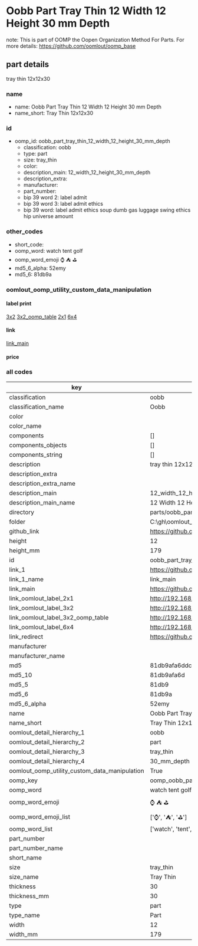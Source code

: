 # Oobb Part Tray Thin 12 Width 12 Height 30 mm Depth  

note: This is part of OOMP the Oopen Organization Method For Parts. For more details: https://github.com/oomlout/oomp_base

##  part details
  



tray thin 12x12x30



### name
* name: Oobb Part Tray Thin 12 Width 12 Height 30 mm Depth
* name_short: Tray Thin 12x12x30 
### id
* oomp_id: oobb_part_tray_thin_12_width_12_height_30_mm_depth
  * classification: oobb
  * type: part
  * size: tray_thin
  * color: 
  * description_main: 12_width_12_height_30_mm_depth
  * description_extra: 
  * manufacturer: 
  * part_number: 
  * bip 39 word 2: label admit
  * bip 39 word 3: label admit ethics
  * bip 39 word: label admit ethics soup dumb gas luggage swing ethics hip universe amount

### other_codes
* short_code: 
* oomp_word: watch tent golf
* oomp_word_emoji :watch: :tent: :golf:
* md5_6_alpha: 52emy
* md5_6: 81db9a






### oomlout_oomp_utility_custom_data_manipulation
#### label print
[3x2](http://192.168.1.245:1112/?label=oomp%2052emy)
[3x2_oomp_table](http://192.168.1.108:1112/?label=oomp%2052emy)
[2x1](http://192.168.1.242:1112/?label=oomp%2052emy)
[6x4](http://192.168.1.55:1112/?label=oomp%2052emy)    

#### link

[link_main](https://github.com/oomlout/oomlout_oobb_version_4_generated_parts/tree/main/navigation_oomp/oobb/part/tray_thin/12_width_12_height_30_mm_depth/part)                              

#### price







### all codes 
| key | value |  
| --- | --- |  
| classification | oobb |  
| classification_name | Oobb |  
| color |  |  
| color_name |  |  
| components | [] |  
| components_objects | [] |  
| components_string | [] |  
| description | tray thin 12x12x30 |  
| description_extra |  |  
| description_extra_name |  |  
| description_main | 12_width_12_height_30_mm_depth |  
| description_main_name | 12 Width 12 Height 30 mm Depth |  
| directory | parts/oobb_part_tray_thin_12_width_12_height_30_mm_depth |  
| folder | C:\gh\oomlout_oobb_version_4_generated_parts\parts\oobb_part_tray_thin_12_width_12_height_30_mm_depth |  
| github_link | https://github.com/oomlout/oomlout_oomp_part_src/tree/main/parts/oobb_part_tray_thin_12_width_12_height_30_mm_depth |  
| height | 12 |  
| height_mm | 179 |  
| id | oobb_part_tray_thin_12_width_12_height_30_mm_depth |  
| link_1 | https://github.com/oomlout/oomlout_oobb_version_4_generated_parts/tree/main/navigation_oomp/oobb/part/tray_thin/12_width_12_height_30_mm_depth/part |  
| link_1_name | link_main |  
| link_main | https://github.com/oomlout/oomlout_oobb_version_4_generated_parts/tree/main/navigation_oomp/oobb/part/tray_thin/12_width_12_height_30_mm_depth/part |  
| link_oomlout_label_2x1 | http://192.168.1.242:1112/?label=oomp%2052emy |  
| link_oomlout_label_3x2 | http://192.168.1.245:1112/?label=oomp%2052emy |  
| link_oomlout_label_3x2_oomp_table | http://192.168.1.108:1112/?label=oomp%2052emy |  
| link_oomlout_label_6x4 | http://192.168.1.55:1112/?label=oomp%2052emy |  
| link_redirect | https://github.com/oomlout/oomlout_oobb_version_4_generated_parts/tree/main/parts/oobb_tray_thin_12_12_30 |  
| manufacturer |  |  
| manufacturer_name |  |  
| md5 | 81db9afa6ddc10998021fcfe9b40ebe1 |  
| md5_10 | 81db9afa6d |  
| md5_5 | 81db9 |  
| md5_6 | 81db9a |  
| md5_6_alpha | 52emy |  
| name | Oobb Part Tray Thin 12 Width 12 Height 30 mm Depth |  
| name_short | Tray Thin 12x12x30  |  
| oomlout_detail_hierarchy_1 | oobb |  
| oomlout_detail_hierarchy_2 | part |  
| oomlout_detail_hierarchy_3 | tray_thin |  
| oomlout_detail_hierarchy_4 | 30_mm_depth |  
| oomlout_oomp_utility_custom_data_manipulation | True |  
| oomp_key | oomp_oobb_part_tray_thin_12_width_12_height_30_mm_depth |  
| oomp_word | watch tent golf |  
| oomp_word_emoji | :watch: :tent: :golf: |  
| oomp_word_emoji_list | [':watch:', ':tent:', ':golf:'] |  
| oomp_word_list | ['watch', 'tent', 'golf'] |  
| part_number |  |  
| part_number_name |  |  
| short_name |  |  
| size | tray_thin |  
| size_name | Tray Thin |  
| thickness | 30 |  
| thickness_mm | 30 |  
| type | part |  
| type_name | Part |  
| width | 12 |  
| width_mm | 179 |  
